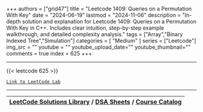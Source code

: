 
+++
authors = ["grid47"]
title = "Leetcode 1409: Queries on a Permutation With Key"
date = "2024-06-19"
lastmod = "2024-11-06"
description = "In-depth solution and explanation for Leetcode 1409: Queries on a Permutation With Key in C++. Includes clear intuition, step-by-step example walkthrough, and detailed complexity analysis."
tags = ["Array","Binary Indexed Tree","Simulation"]
categories = [
    "Medium"
]
series = ["Leetcode"]
img_src = ""
youtube = ""
youtube_upload_date=""
youtube_thumbnail=""
comments = true
index = 625
+++



---
{{< leetcode 625 >}}

[`Link to LeetCode Lab`](https://leetcode.com/problems/queries-on-a-permutation-with-key/description/)

---

| [LeetCode Solutions Library](https://grid47.xyz/leetcode/) / [DSA Sheets](https://grid47.xyz/sheets/) / [Course Catalog](https://grid47.xyz/courses/) |
| --- |

